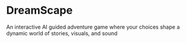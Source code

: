 # DreamScape
An interactive AI guided  adventure game where your choices shape a dynamic world of stories, visuals, and sound
